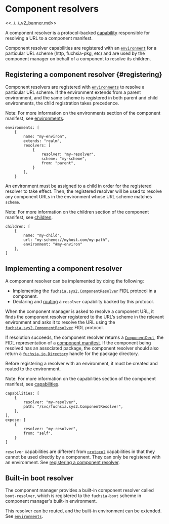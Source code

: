 # Component resolvers

<<../../_v2_banner.md>>

A component resolver is a protocol-backed [capability][glossary.capability] responsible for
resolving a URL to a component manifest.

Component resolver capabilities are registered with an [`environment`][environment] for a
particular URL scheme (http, fuchsia-pkg, etc) and are used by the component manager on behalf of a
component to resolve its children.

## Registering a component resolver {#registering}

Component resolvers are registered with [`environments`][environment] to resolve a particular URL
scheme. If the environment extends from a parent environment, and the same scheme is registered in
both parent and child environments, the child registration takes precedence.

Note: For more information on the environments section of the component manifest, see
[environments](/docs/concepts/components/v2/component_manifests.md#environments).

```json5
environments: [
    {
        name: "my-environ",
        extends: "realm",
        resolvers: [
            {
                resolver: "my-resolver",
                scheme: "my-scheme",
                from: "parent",
            }
        ],
    }
```

An environment must be assigned to a child in order for the registered resolver
to take effect. Then, the registered resolver will be used to resolve any
component URLs in the environment whose URL scheme matches `scheme`.

Note: For more information on the children section of the component manifest, see
[children](/docs/concepts/components/v2/component_manifests.md#children).

```json5
children: [
    {
        name: "my-child",
        url: "my-scheme://myhost.com/my-path",
        environment: "#my-environ"
    },
]
```

## Implementing a component resolver

A component resolver can be implemented by doing the following:

- Implementing the [`fuchsia.sys2.ComponentResolver`] FIDL protocol in a
  component.
- Declaring and [routing] a `resolver` capability backed by this protocol.

When the component manager is asked to resolve a component URL, it finds the component resolver
registered to the URL’s scheme in the relevant environment and asks it to resolve the URL using the
[`fuchsia.sys2.ComponentResolver`] FIDL protocol.

If resolution succeeds, the component resolver returns a [`ComponentDecl`], the FIDL
representation of a [component manifest][component-manifest]. If the component being resolved has
an associated package, the component resolver should also return a [`fuchsia.io.Directory`] handle
for the package directory.

Before registering a resolver with an environment, it must be created and routed to the
environment.

Note: For more information on the capabilities section of the component manifest, see
[capabilities](/docs/concepts/components/v2/component_manifests.md#capabilities).

```json5
capabilities: [
    {
        resolver: "my-resolver",
        path: "/svc/fuchsia.sys2.ComponentResolver",
    },
],
expose: [
    {
        resolver: "my-resolver",
        from: "self",
    }
]
```

`resolver` capabilities are different from [`protocol`] capabilities in that they cannot be used
directly by a component. They can only be registered with an environment.
See [registering a component resolver](#registering).

## Built-in boot resolver

The component manager provides a built-in component resolver called `boot-resolver`, which is
registered to the `fuchsia-boot` scheme in component manager's built-in environment.

This resolver can be routed, and the built-in environment can be extended.
See [`environments`][environment].

[glossary.capability]: /docs/glossary/README.md#capability
[environment]: ../environments.md
[`fuchsia.sys2.ComponentResolver`]: /sdk/fidl/fuchsia.sys2/runtime/component_resolver.fidl
[`ComponentDecl`]: /sdk/fidl/fuchsia.sys2/decls/component_decl.fidl
[component-manifest]: ../component_manifests.md
[`fuchsia.io.Directory`]: /sdk/fidl/fuchsia.io/io.fidl
[`protocol`]: protocol.md
[routing]: ../component_manifests.md#capability-routing
